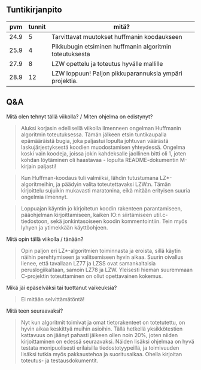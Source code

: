 ## Tuntikirjanpito
|pvm|tunnit|mitä?|
|-|-|-|
|24.9|5|Tarvittavat muutokset huffmanin koodaukseen|
|25.9|4|Pikkubugin etsiminen huffmanin algoritmin toteutuksesta|
|27.9|8|LZW opettelu ja toteutus hyvälle mallille|
|28.9|12|LZW loppuun! Paljon pikkuparannuksia ympäri projektia. |

## Q&A

Mitä olen tehnyt tällä viikolla? / Miten ohjelma on edistynyt?
> Aluksi korjasin edellisellä viikolla ilmenneen ongelman Huffmanin algoritmin toteutuksessa. Tämän jälkeen etsin tuntikaupalla epämääräistä bugia, joka paljastui lopulta johtuvan väärästä laskujärjestyksestä koodien muodostamisen yhteydessä. Ongelma koski vain koodeja, joissa jokin kahdeksalle jaollinen bitti oli 1, joten kohdan löytäminen oli haastavaa - lopulta README-dokumentin M-kirjain paljasti!

> Kun Huffman-koodaus tuli valmiiksi, lähdin tutustumana LZ*-algoritmeihin, ja päädyin valita toteutettavaksi LZW:n. Tämän kirjoittelu sujuikin mukavasti maratonina, eikä mitään erityisen suuria ongelmia ilmennyt.

> Loppuajan käyntin jo kirjoitetun koodin rakenteen parantamiseen, pääohjelman kirjoittamiseen, kaiken IO:n siirtämiseen util.c-tiedostoon, sekä jonkintasoiseen koodin kommentointiin. Tein myös lyhyen ja ytimekkään käyttöohjeen.

Mitä opin tällä viikolla / tänään?
> Opin paljon eri LZ*-algoritmien toiminnasta ja eroista, sillä käytin näihin perehtymiseen ja valitsemiseen hyvin aikaa. Suurin oivallus lienee, että tavallaan LZ77 ja LZSS ovat samankaltaisia peruslogiikaltaan, samoin LZ78 ja LZW. Yleisesti hieman suuremmaan C-projektin toteuttaminen on ollut opettavainen kokemus.

Mikä jäi epäselväksi tai tuottanut vaikeuksia?
> Ei mitään selvittämätöntä!

Mitä teen seuraavaksi?
> Nyt kun algoritmit toimivat ja omat tietorakenteet on totetutettu, on hyvin aikaa keskittyä muihin asioihin. Tällä hetkellä yksikkötestien kattavuus on jäänyt pahasti jälkeen ollen noin 20%, joten niiden kirjoittaminen on edessä seuraavaksi. Näiden lisäksi ohjelmaa on hyvä testata monipuolisesti erilaisilla tiedostotyypeillä, ja toimivuuden lisäksi tutkia myös pakkaustehoa ja suoritusaikaa. Ohella kirjoitan toteutus- ja testausdokumentit.